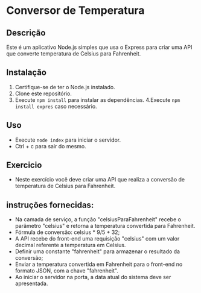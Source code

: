 # Conversor de Temperatura

## Descrição
Este é um aplicativo Node.js simples que usa o Express para criar uma API que converte temperatura de Celsius para Fahrenheit.

## Instalação
1. Certifique-se de ter o Node.js instalado.
2. Clone este repositório.
3. Execute `npm install` para instalar as dependências.
4.Execute `npm install expres` caso necessário.

## Uso
- Execute `node index` para iniciar o servidor.
- Ctrl + c para sair do mesmo.

## Exercicio 
- Neste exercício você deve criar uma API que realiza a conversão de temperatura de Celsius para Fahrenheit.

## instruções fornecidas:

- Na camada de serviço, a função "celsiusParaFahrenheit" recebe o parâmetro "celsius" e retorna a temperatura convertida para Fahrenheit.
- Fórmula de conversão: celsius * 9/5 + 32;
- A API recebe do front-end uma requisição "celsius" com um valor decimal referente a temperatura em Celsius.
- Definir uma constante "fahrenheit" para armazenar o resultado da conversão;
- Enviar a temperatura convertida em Fahrenheit para o front-end no formato JSON, com a chave "fahrenheit".
- Ao iniciar o servidor na porta, a data atual do sistema deve ser apresentada.

